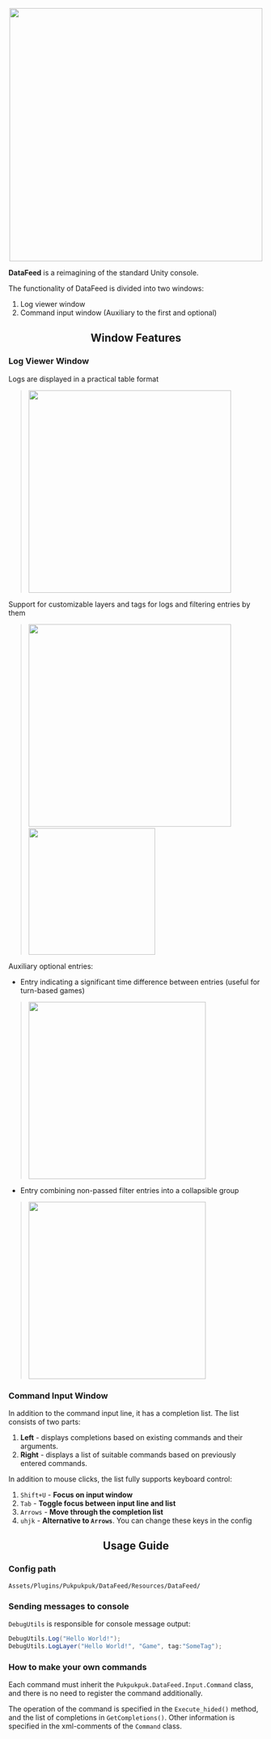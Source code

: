 <p align="center"><img src="https://github.com/pukpukpuk/DataFeed/assets/83503177/b98d3030-3d78-4926-8c62-0b4610270df5" width="500" ></p>

**DataFeed** is a reimagining of the standard Unity console. 

The functionality of DataFeed is divided into two windows:
1. Log viewer window
2. Command input window (Auxiliary to the first and optional)

<h2 align="center">Window Features</h2>
<h3>Log Viewer Window</h3>

Logs are displayed in a practical table format
> <img width="400" src="https://github.com/pukpukpuk/DataFeed/assets/83503177/df1ca917-8270-4307-a7c7-cc82c796d412">

Support for customizable layers and tags for logs and filtering entries by them
> <img width="400" src="https://github.com/pukpukpuk/DataFeed/assets/83503177/bc5f2a7e-e50b-4a1a-a4a4-d30c89f2605d">&emsp;&ensp;<img width="250" src="https://github.com/pukpukpuk/DataFeed/assets/83503177/9c6de8f4-d5db-4cd7-9455-b9278e102820">

Auxiliary optional entries:
* Entry indicating a significant time difference between entries (useful for turn-based games)
> <img width="350" src="https://github.com/pukpukpuk/DataFeed/assets/83503177/92f9edac-bae8-4d77-b134-3282e3b5fb30">
* Entry combining non-passed filter entries into a collapsible group
> <img width="350" src="https://github.com/pukpukpuk/DataFeed/assets/83503177/7e83d297-6037-4b65-b7ae-e33d45359b3a">

<h3>Command Input Window</h3>
In addition to the command input line, it has a completion list. The list consists of two parts:

1. **Left** - displays completions based on existing commands and their arguments.
2. **Right** - displays a list of suitable commands based on previously entered commands.

In addition to mouse clicks, the list fully supports keyboard control:

1. `Shift+U` - **Focus on input window**
2. `Tab` - **Toggle focus between input line and list**
3. `Arrows` - **Move through the completion list**
4. `uhjk` - **Alternative to `Arrows`**. You can change these keys in the config

<h2 align="center">Usage Guide</h2>

<h3>Config path</h3>

`Assets/Plugins/Pukpukpuk/DataFeed/Resources/DataFeed/`

<h3>Sending messages to console</h3>

`DebugUtils` is responsible for console message output:

```cs
DebugUtils.Log("Hello World!");
DebugUtils.LogLayer("Hello World!", "Game", tag:"SomeTag");
```

<h3>How to make your own commands</h3>

Each command must inherit the `Pukpukpuk.DataFeed.Input.Command` class, and there is no need to register the command additionally.

The operation of the command is specified in the `Execute_hided()` method, and the list of completions in `GetCompletions()`. Other information is specified in the xml-comments of the `Command` class.
